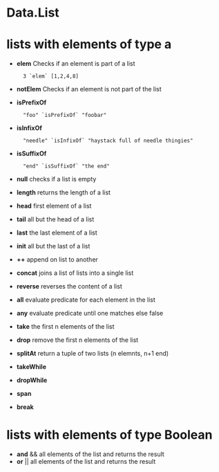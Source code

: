 # Data.List

# lists with elements of type a
- __elem__ Checks if an element is part of a list

        3 `elem` [1,2,4,8]
- __notElem__ Checks if an element is not part of the list           
- __isPrefixOf__

        "foo" `isPrefixOf` "foobar"
- __isInfixOf__
 
        "needle" `isInfixOf` "haystack full of needle thingies"
- __isSuffixOf__
 
        "end" `isSuffixOf` "the end"
- __null__ checks if a list is empty
- __length__ returns the length of a list
- __head__ first element of a list
- __tail__ all but the head of a list
- __last__ the last element of a list
- __init__ all but the last of a list
- __++__ append on list to another
- __concat__ joins a list of lists into a single list
- __reverse__ reverses the content of a list
- __all__ evaluate predicate for each element in the list
- __any__ evaluate predicate until one matches else false
- __take__ the first n elements of the list
- __drop__ remove the first n elements of the list
- __splitAt__ return a tuple of two lists (n elemnts, n+1 end)
- __takeWhile__
- __dropWhile__
- __span__
- __break__

# lists with elements of type Boolean

- __and__ && all elements of the list and returns the result
- __or__ || all elements of the list and returns the result
